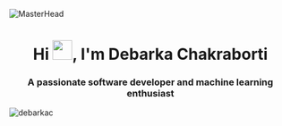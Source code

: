 ![MasterHead](https://media.giphy.com/media/v1.Y2lkPTc5MGI3NjExdHdzZTlyZm00azl4NXo5eWF5djdvbGNtYTJqcjM1OXZ1ZzFnNzQycyZlcD12MV9pbnRlcm5hbF9naWZfYnlfaWQmY3Q9Zw/L9avnfFeT6AvjJKmgM/giphy.gif)
<h1 align="center">Hi <img src="https://media.giphy.com/media/hvRJCLFzcasrR4ia7z/giphy.gif" width="35">, I'm Debarka Chakraborti</h1>
<h3 align="center">A passionate software developer and machine learning enthusiast</h3>

<p align="left"> <img src="https://komarev.com/ghpvc/?username=debarkac&label=Profile%20views&color=0e75b6&style=flat" alt="debarkac" /> </p>

<!--
**debarkac/debarkac** is a ✨ _special_ ✨ repository because its `README.md` (this file) appears on your GitHub profile.

Here are some ideas to get you started:

- 🔭 I’m currently working on ...
- 🌱 I’m currently learning ...
- 👯 I’m looking to collaborate on ...
- 🤔 I’m looking for help with ...
- 💬 Ask me about ...
- 📫 How to reach me: ...
- 😄 Pronouns: ...
- ⚡ Fun fact: ...
-->
